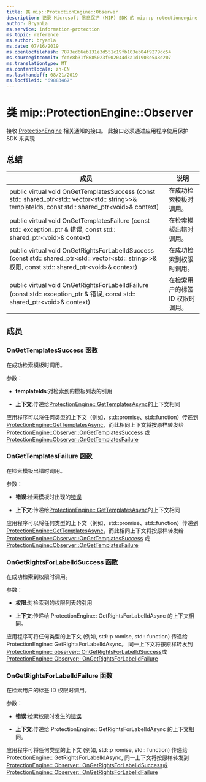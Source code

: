 ```yaml
---
title: 类 mip::ProtectionEngine::Observer
description: 记录 Microsoft 信息保护 (MIP) SDK 的 mip::p rotectionengine 类。
author: BryanLa
ms.service: information-protection
ms.topic: reference
ms.author: bryanla
ms.date: 07/16/2019
ms.openlocfilehash: 7873ed66eb131e3d551c19fb103eb04f9279dc54
ms.sourcegitcommit: fcde8b31f8685023f002044d3a1d1903e548d207
ms.translationtype: MT
ms.contentlocale: zh-CN
ms.lasthandoff: 08/21/2019
ms.locfileid: "69883467"
---
```

# <a name="class-mipprotectionengineobserver"></a>类 mip::ProtectionEngine::Observer 
接收 [ProtectionEngine](class_mip_protectionengine.md) 相关通知的接口。
此接口必须通过应用程序使用保护 SDK 来实现
  
## <a name="summary"></a>总结
 成员                        | 说明                                
--------------------------------|---------------------------------------------
public virtual void OnGetTemplatesSuccess (const std:: shared_ptr\<std:: vector\<std:: string\>\>& templateIds, const std:: shared_ptr\<void\>& context)  |  在成功检索模板时调用。
public virtual void OnGetTemplatesFailure (const std:: exception_ptr & 错误, const std:: shared_ptr\<void\>& context)  |  在检索模板出错时调用。
public virtual void OnGetRightsForLabelIdSuccess (const std:: shared_ptr\<std:: vector\<std:: string\>\>& 权限, const std:: shared_ptr\<void\>& context)  |  在成功检索到权限时调用。
public virtual void OnGetRightsForLabelIdFailure (const std:: exception_ptr & 错误, const std:: shared_ptr\<void\>& context)  |  在检索用户的标签 ID 权限时调用。
  
## <a name="members"></a>成员
  
### <a name="ongettemplatessuccess-function"></a>OnGetTemplatesSuccess 函数
在成功检索模板时调用。

参数：  
* **templateIds**:对检索到的模板列表的引用 


* **上下文**:传递给[ProtectionEngine:: GetTemplatesAsync](class_mip_protectionengine.md#gettemplatesasync-function)的上下文相同


应用程序可以将任何类型的上下文（例如，std::promise、std::function）传递到 [ProtectionEngine::GetTemplatesAsync](class_mip_protectionengine.md#gettemplatesasync-function)，而此相同上下文将按原样转发给 [ProtectionEngine::Observer::OnGetTemplatesSuccess](class_mip_protectionengine_observer.md#ongettemplatessuccess-function) 或 [ProtectionEngine::Observer::OnGetTemplatesFailure](class_mip_protectionengine_observer.md#ongettemplatesfailure-function)
  
### <a name="ongettemplatesfailure-function"></a>OnGetTemplatesFailure 函数
在检索模板出错时调用。

参数：  
* **错误**:检索模板时出现的[错误](class_mip_error.md) 


* **上下文**:传递给[ProtectionEngine:: GetTemplatesAsync](class_mip_protectionengine.md#gettemplatesasync-function)的上下文相同


应用程序可以将任何类型的上下文（例如，std::promise、std::function）传递到 [ProtectionEngine::GetTemplatesAsync](class_mip_protectionengine.md#gettemplatesasync-function)，而此相同上下文将按原样转发给 [ProtectionEngine::Observer::OnGetTemplatesSuccess](class_mip_protectionengine_observer.md#ongettemplatessuccess-function) 或 [ProtectionEngine::Observer::OnGetTemplatesFailure](class_mip_protectionengine_observer.md#ongettemplatesfailure-function)
  
### <a name="ongetrightsforlabelidsuccess-function"></a>OnGetRightsForLabelIdSuccess 函数
在成功检索到权限时调用。

参数：  
* **权限**:对检索到的权限列表的引用 


* **上下文**:传递给 ProtectionEngine:: GetRightsForLabelIdAsync 的上下文相同。


应用程序可将任何类型的上下文 (例如, std::p romise, std:: function) 传递给 ProtectionEngine:: GetRightsForLabelIdAsync。 同一上下文将按原样转发到[ProtectionEngine:: observer:: OnGetRightsForLabelIdSuccess](class_mip_protectionengine_observer.md#ongetrightsforlabelidsuccess-function)或[ProtectionEngine:: Observer:: OnGetRightsForLabelIdFailure](class_mip_protectionengine_observer.md#ongetrightsforlabelidfailure-function)
  
### <a name="ongetrightsforlabelidfailure-function"></a>OnGetRightsForLabelIdFailure 函数
在检索用户的标签 ID 权限时调用。

参数：  
* **错误**:检索权限时发生的[错误](class_mip_error.md) 


* **上下文**:传递给 ProtectionEngine:: GetRightsForLabelIdAsync 的上下文相同。


应用程序可将任何类型的上下文 (例如, std::p romise, std:: function) 传递给 ProtectionEngine:: GetRightsForLabelIdAsync, 同一上下文将按原样转发到[ProtectionEngine:: Observer:: OnGetRightsForLabelIdSuccess](class_mip_protectionengine_observer.md#ongetrightsforlabelidsuccess-function)或[ProtectionEngine:: Observer:: OnGetRightsForLabelIdFailure](class_mip_protectionengine_observer.md#ongetrightsforlabelidfailure-function)
